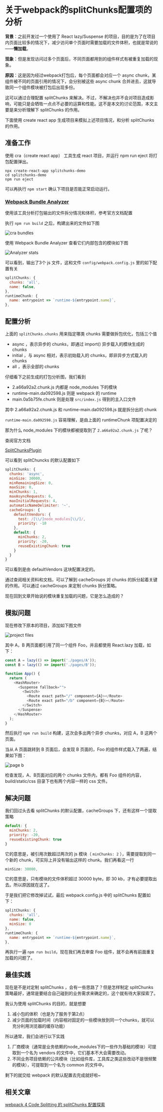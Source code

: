 # 关于webpack的splitChunks配置项的分析

**背景**：之前开发过一个使用了 React lazy/Suspense 的项目，目的是为了在项目内页面比较多的情况下，减少访问单个页面时需要加载的文件体积，也就是常说的——**懒加载**。

**现象**：但是发现访问过多个页面后，不同页面都用到的组件样式有被重复加载的现象。

**原因**：这是因为经过webpack打包后，每个页面都会对应一个 async chunk，某组件被不同的页面引用的情况下，会分别被这些 async chunk 合并进去，这就导致同一个组件模块被打包后出现多份。

这可以通过合理配置 splitChunks 来解决。不过，不解决也并不会对项目造成影响，可能只是会牺牲一点点不必要的运算和性能。这不是本文的讨论范围，本文主要是来分析理解下 splitChunks 的作用。

下面使用 create react app 生成项目来模拟上述项目情况，和分析 splitChunks 的作用。

## 准备工作

使用 cra（create react app） 工具生成 react 项目，并运行 npm run eject 将打包配置弹出。

```
npx create-react-app splitchunks-demo
cd splitchunks-demo
npm run eject
```

可以再执行 `npm start` 确认下项目是否能正常启动运行。

### [Webpack Bundle Analyzer](https://www.npmjs.com/package/webpack-bundle-analyzer)

使用该工具分析打包输出的文件拆分情况和体积，参考官方文档配置

执行 `npm run build` 之后，构建出来的文件如下图

![cra bundles](cra-build.png)

使用 Webpack Bundle Analyzer 查看它们内部包含的模块如下图

![Analyzer stats](analyzer-stats.png)

可以看到，输出了3个 js 文件，这和文件 `config/webpack.config.js` 里的如下配置有关

```js
splitChunks: {
  chunks: 'all',
  name: false,
},
runtimeChunk: {
  name: entrypoint => `runtime-${entrypoint.name}`,
},
```

## 配置分析

上面的 `splitChunks.chunks` 用来指定哪类 chunks 需要做拆包优化，包括三个值

- async ，表示异步的 chunks，即通过 import() 异步载入的模块生成的 chunks
- initial ，与 async 相对，表示初始载入的 chunks，即非异步方式载入的 chunks
- all ，表示全部的 chunks

仔细看下之前生成的打包分析图，我们看到

- 2.a66a92a2.chunk.js 内都是 node_modules 下的模块
- runtime-main.da092598.js 则是 webpack 的 runtime
- main.0a5b75fe.chunk 则是处理 `src/index.js` 得到的主入口文件

其中 2.a66a92a2.chunk.js 和 runtime-main.da092598.js 就是拆分出的 chunk

`runtime-main.da092598.js` 容易理解，是由上面的 runtimeChunk 项配置决定的

那为什么 node_modules 下的模块都被提取到了 `2.a66a92a2.chunk.js` 了呢？

查阅官方文档

[SplitChunksPlugin](https://webpack.js.org/plugins/split-chunks-plugin/)

可以看到 splitChuncks 的默认配置如下

```js
splitChunks: {
  chunks: 'async',
  minSize: 30000,
  minRemainingSize: 0,
  maxSize: 0,
  minChunks: 1,
  maxAsyncRequests: 6,
  maxInitialRequests: 4,
  automaticNameDelimiter: '~',
  cacheGroups: {
    defaultVendors: {
      test: /[\\/]node_modules[\\/]/,
      priority: -10
    },
    default: {
      minChunks: 2,
      priority: -20,
      reuseExistingChunk: true
    }
  }
}
```

可以看到是由 defaultVendors 这块配置决定的。

通过查阅相关资料和文档，可以了解到 cacheGroups 对 chunks 的拆分起着关键的作用。可以通过 cacheGroups 来定制 chunks 拆分策略。

现在回到文章开始说的模块重复加载的问题，它是怎么造成的？

## 模拟问题

现在修改下原本的项目，添加如下图文件

![project files](project-files.png)

其中 A，B 两页面都引用了同一个组件 Foo，并且都使用 React.lazy 加载，如下：

```js
const A = lazy(() => import('./pages/A'));
const B = lazy(() => import('./pages/B'));

function App() {
  return (
    <HashRouter>
      <Suspense fallback="">
        <Switch>
          <Route exact path="/" component={A}></Route>
          <Route exact path="/b" component={B}></Route>
        </Switch>
      </Suspense>
    </HashRouter>
  );
}
```

然后执行 `npm run build` 构建，这次会多出两个异步 chunks，对应 A，B 这两个页面。

当从 A 页面跳转到 B 页面后，会发现 B 页面的，Foo 的组件样式载入了两遍，结果如下图：

![page b](page-b.png)

检查发现，A、B页面对应的两个 chunks 文件内，都有 Foo 组件的内容，build/static/css 目录下也有两个内容一样的 css 文件。

## 解决问题

我们回过头去看 splitChunks 的默认配置，cacheGroups 下，还有这样一个提取策略

```js
default: {
  minChunks: 2,
  priority: -20,
  reuseExistingChunk: true
}
```

它的意思是，被引用次数超过两次的 js 模块（ `minChunks: 2` ），需要提取到同一个新的 chunk，可实际上并没有输出这样的 chunk。我们再看这一行

```js
minSize: 30000,
```

它的意思是，只有模块的文件体积超过 30000 byte，即 30 kb，才有必要提取出去。所以原因就在这了。

于是我们把它修改掉试试，最后 webpack.config.js 中的 splitChunks 配置如下：

```js
splitChunks: {
  chunks: 'all',
  name: false,
  minSize: 0
},
runtimeChunk: {
  name: entrypoint => `runtime-${entrypoint.name}`,
},
```

再执行一遍 `npm run build`，现在我们再去审查 Foo 组件，就不会再有前面重复加载的问题了。

## 最佳实践

现在是不是对定制 splitChunks ，会有一些思路了？但是怎样制定 splitChunks 策略最好，通常是要结合自己碰到的业务需求来确定的，这个就有待大家探索了。

我认为使用 splitChunks 的目的，就是想要

1. 减小包的体积（也是为了服务于第2点）
2. 减少页面的加载时间（内容相对固定的一些模块放到同一个chunks，就可以充分利用浏览器的缓存功能）

所以通常，我们会进行以下实践

1. 厂商模块（通常是业务依赖的node_modules下的一些作为基础的模块）可提取到一个名为 vendors 的文件中，它们基本不大会需要改动。
2. 不同业务项目依赖的公共模块（比如组件库，工具库之类这些改动不是很频繁的模块），可提取到一个名为 common 的文件中。

剩下的就交给 webpack 的默认配置去完成就好啦~

## 相关文章

[webpack 4 Code Splitting 的 splitChunks 配置探索](https://imweb.io/topic/5b66dd601402769b60847149)

